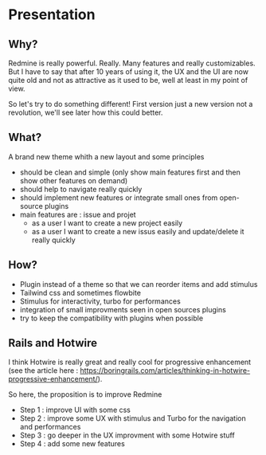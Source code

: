 # Presentation

## Why?

Redmine is really powerful. Really. Many features and really customizables.
But I have to say that after 10 years of using it, the UX and the UI are now quite old and not as attractive as it used to be, well at least in my point of view.

So let's try to do something different! First version just a new version not a revolution, we'll see later how this could better.

## What?

A brand new theme whith a new layout and some principles
* should be clean and simple (only show main features first and then show other features on demand)
* should help to navigate really quickly
* should implement new features or integrate small ones from open-source plugins
* main features are : issue and projet
  * as a user I want to create a new project easily
  * as a user I want to create a new issus easily and update/delete it really quickly

## How?

* Plugin instead of a theme so that we can reorder items and add stimulus
* Tailwind css and sometimes flowbite
* Stimulus for interactivity, turbo for performances
* integration of small improvments seen in open sources plugins
* try to keep the compatibility with plugins when possible

## Rails and Hotwire

I think Hotwire is really great and really cool for progressive enhancement (see the article here : https://boringrails.com/articles/thinking-in-hotwire-progressive-enhancement/).

So here, the proposition is to improve Redmine
* Step 1 : improve UI with some css
* Step 2 : improve some UX with stimulus and Turbo for the navigation and performances
* Step 3 : go deeper in the UX improvment with some Hotwire stuff
* Step 4 : add some new features